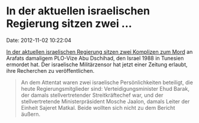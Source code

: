 In der aktuellen israelischen Regierung sitzen zwei \...
========================================================

Date: 2012-11-02 10:22:04

[In der aktuellen israelischen Regierung sitzen zwei Komplizen zum
Mord](http://www.spiegel.de/politik/ausland/scheiss-seo-immmer-a-864841.html)
an Arafats damaligem PLO-Vize Abu Dschihad, den Israel 1988 in Tunesien
ermordet hat. Der israelische Militärzensor hat jetzt einer Zeitung
erlaubt, ihre Recherchen zu veröffentlichen.

> An dem Attentat waren zwei israelische Persönlichkeiten beteiligt, die
> heute Regierungsmitglieder sind: Verteidigungsminister Ehud Barak, der
> damals stellvertretender Streitkräftechef war, und der
> stellvertretende Ministerpräsident Mosche Jaalon, damals Leiter der
> Einheit Sajeret Matkal. Beide wollten sich nicht zu dem Bericht
> äußern.

